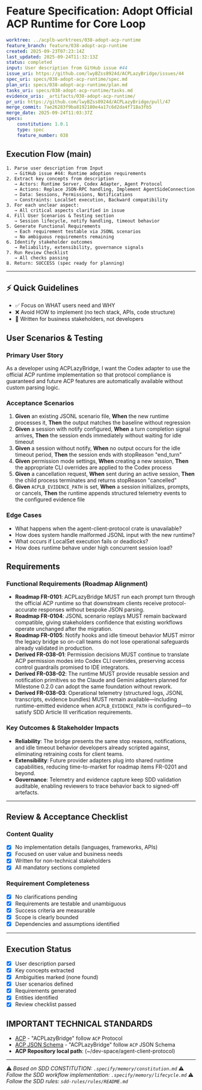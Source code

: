 # Feature Specification: Adopt Official ACP Runtime for Core Loop

```yaml
worktree: ../acplb-worktrees/038-adopt-acp-runtime
feature_branch: feature/038-adopt-acp-runtime
created: 2025-09-23T07:23:14Z
last_updated: 2025-09-24T11:32:13Z
status: completed
input: User description from GitHub issue #44
issue_uri: https://github.com/lwyBZss8924d/ACPLazyBridge/issues/44
spec_uri: specs/038-adopt-acp-runtime/spec.md
plan_uri: specs/038-adopt-acp-runtime/plan.md
tasks_uri: specs/038-adopt-acp-runtime/tasks.md
evidence_uris: _artifacts/038-adopt-acp-runtime/
pr_uri: https://github.com/lwyBZss8924d/ACPLazyBridge/pull/47
merge_commit: 7ae26283f9ba8192180e4a17c6d2da4f718a3fb5
merge_date: 2025-09-24T11:03:37Z
specs:
    constitution: 1.0.1
    type: spec
    feature_number: 038
```

## Execution Flow (main)

```text
1. Parse user description from Input
   → GitHub issue #44: Runtime adoption requirements
2. Extract key concepts from description
   → Actors: Runtime Server, Codex Adapter, Agent Protocol
   → Actions: Replace JSON-RPC handling, Implement AgentSideConnection
   → Data: Sessions, Permissions, Notifications
   → Constraints: LocalSet execution, Backward compatibility
3. For each unclear aspect:
   → All critical aspects clarified in issue
4. Fill User Scenarios & Testing section
   → Session lifecycle, notify handling, timeout behavior
5. Generate Functional Requirements
   → Each requirement testable via JSONL scenarios
   → No ambiguous requirements remaining
6. Identify stakeholder outcomes
   → Reliability, extensibility, governance signals
7. Run Review Checklist
   → All checks passing
8. Return: SUCCESS (spec ready for planning)
```

---

## ⚡ Quick Guidelines

- ✅ Focus on WHAT users need and WHY
- ❌ Avoid HOW to implement (no tech stack, APIs, code structure)
- 👥 Written for business stakeholders, not developers

## User Scenarios & Testing

### Primary User Story

As a developer using ACPLazyBridge, I want the Codex adapter to use the official ACP runtime implementation so that protocol compliance is guaranteed and future ACP features are automatically available without custom parsing logic.

### Acceptance Scenarios

1. **Given** an existing JSONL scenario file, **When** the new runtime processes it, **Then** the output matches the baseline without regression
2. **Given** a session with notify configured, **When** a turn completion signal arrives, **Then** the session ends immediately without waiting for idle timeout
3. **Given** a session without notify, **When** no output occurs for the idle timeout period, **Then** the session ends with stopReason "end_turn"
4. **Given** permission mode settings, **When** creating a new session, **Then** the appropriate CLI overrides are applied to the Codex process
5. **Given** a cancellation request, **When** sent during an active session, **Then** the child process terminates and returns stopReason "cancelled"
6. **Given** `ACPLB_EVIDENCE_PATH` is set, **When** a session initializes, prompts, or cancels, **Then** the runtime appends structured telemetry events to the configured evidence file

### Edge Cases

- What happens when the agent-client-protocol crate is unavailable?
- How does system handle malformed JSONL input with the new runtime?
- What occurs if LocalSet execution fails or deadlocks?
- How does runtime behave under high concurrent session load?

## Requirements

### Functional Requirements (Roadmap Alignment)

- **Roadmap FR-0101**: ACPLazyBridge MUST run each prompt turn through the official ACP runtime so that downstream clients receive protocol-accurate responses without bespoke JSON parsing.
- **Roadmap FR-0104**: JSONL scenario replays MUST remain backward compatible, giving stakeholders confidence that existing workflows operate unchanged after the migration.
- **Roadmap FR-0105**: Notify hooks and idle timeout behavior MUST mirror the legacy bridge so on-call teams do not lose operational safeguards already validated in production.
- **Derived FR-038-01**: Permission decisions MUST continue to translate ACP permission modes into Codex CLI overrides, preserving access control guardrails promised to IDE integrators.
- **Derived FR-038-02**: The runtime MUST provide reusable session and notification primitives so the Claude and Gemini adapters planned for Milestone 0.2.0 can adopt the same foundation without rework.
- **Derived FR-038-03**: Operational telemetry (structured logs, JSONL transcripts, evidence bundles) MUST remain available—including runtime-emitted evidence when `ACPLB_EVIDENCE_PATH` is configured—to satisfy SDD Article III verification requirements.

### Key Outcomes & Stakeholder Impacts

- **Reliability**: The bridge presents the same stop reasons, notifications, and idle timeout behavior developers already scripted against, eliminating retraining costs for client teams.
- **Extensibility**: Future provider adapters plug into shared runtime capabilities, reducing time-to-market for roadmap items FR-0201 and beyond.
- **Governance**: Telemetry and evidence capture keep SDD validation auditable, enabling reviewers to trace behavior back to signed-off artefacts.

---

## Review & Acceptance Checklist

### Content Quality

- [x] No implementation details (languages, frameworks, APIs)
- [x] Focused on user value and business needs
- [x] Written for non-technical stakeholders
- [x] All mandatory sections completed

### Requirement Completeness

- [x] No clarifications pending
- [x] Requirements are testable and unambiguous
- [x] Success criteria are measurable
- [x] Scope is clearly bounded
- [x] Dependencies and assumptions identified

---

## Execution Status

- [x] User description parsed
- [x] Key concepts extracted
- [x] Ambiguities marked (none found)
- [x] User scenarios defined
- [x] Requirements generated
- [x] Entities identified
- [x] Review checklist passed

## IMPORTANT TECHNICAL STANDARDS

- [ACP](https://github.com/zed-industries/agent-client-protocol) - "ACPLazyBridge" follow `ACP` Protocol
- [ACP JSON Schema](https://github.com/zed-industries/agent-client-protocol/blob/main/schema/schema.json) - "ACPLazyBridge" follow `ACP` JSON Schema
- **ACP Repository local path**: (~/dev-space/agent-client-protocol)

---

⚠️ _Based on SDD CONSTITUTION: `.specify/memory/constitution.md`_
⚠️ _Follow the SDD workflow implementation: `.specify/memory/lifecycle.md`_
⚠️ _Follow the SDD rules: `sdd-rules/rules/README.md`_
